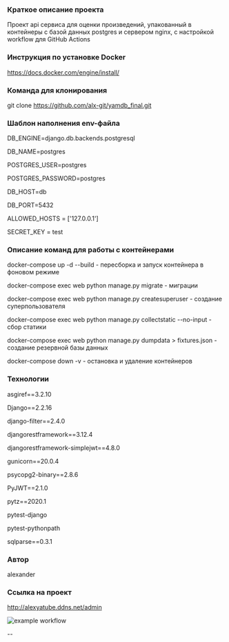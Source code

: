 ### Краткое описание проекта

Проект api сервиса для оценки произведений, упакованный в контейнеры с базой данных postgres и сервером nginx, с настройкой workflow для GitHub Actions

### Инструкция по установке Docker

https://docs.docker.com/engine/install/

### Команда для клонирования

git clone https://github.com/alx-git/yamdb_final.git

### Шаблон наполнения env-файла

DB_ENGINE=django.db.backends.postgresql

DB_NAME=postgres 

POSTGRES_USER=postgres

POSTGRES_PASSWORD=postgres

DB_HOST=db 

DB_PORT=5432

ALLOWED_HOSTS = ['127.0.0.1']

SECRET_KEY = test

### Описание команд для работы с контейнерами

docker-compose up -d --build - пересборка и запуск контейнера в фоновом режиме

docker-compose exec web python manage.py migrate - миграции

docker-compose exec web python manage.py createsuperuser - создание суперпользователя

docker-compose exec web python manage.py collectstatic --no-input - сбор статики

docker-compose exec web python manage.py dumpdata > fixtures.json - создание резервной базы данных

docker-compose down -v - остановка и удаление контейнеров

### Технологии

asgiref==3.2.10

Django==2.2.16

django-filter==2.4.0

djangorestframework==3.12.4

djangorestframework-simplejwt==4.8.0

gunicorn==20.0.4

psycopg2-binary==2.8.6

PyJWT==2.1.0

pytz==2020.1

pytest-django

pytest-pythonpath

sqlparse==0.3.1

### Автор

alexander

### Ссылка на проект

http://alexyatube.ddns.net/admin

![example workflow](https://github.com/alx-git/yamdb_final/actions/workflows/yamdb_workflow.yml/badge.svg)

--

